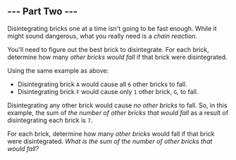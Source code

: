 ## --- Part Two ---

Disintegrating bricks one at a time isn't going to be fast enough. While it might sound dangerous, what you really need is a *chain reaction*.

You'll need to figure out the best brick to disintegrate. For each brick, determine how many *other bricks would fall* if that brick were disintegrated.

Using the same example as above:

- Disintegrating brick `A` would cause all `6` other bricks to fall.
- Disintegrating brick `F` would cause only `1` other brick, `G`, to fall.

Disintegrating any other brick would cause *no other bricks* to fall. So, in this example, the sum of *the number of other bricks that would fall* as a result of disintegrating each brick is `7`.

For each brick, determine how many *other bricks* would fall if that brick were disintegrated. *What is the sum of the number of other bricks that would fall?*